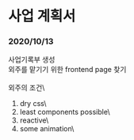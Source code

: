 # 사업 계획서   

### 2020/10/13
사업기록부 생성\
외주를 맡기기 위한 frontend page 찾기\
\
외주의 조건\
1. dry css\
2. least components possible\
3. reactive\
4. some animation\
